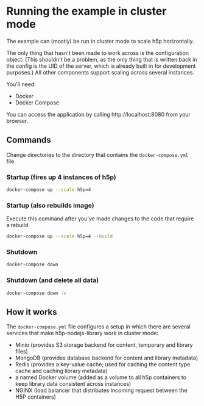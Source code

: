 # Running the example in cluster mode

The example can (mostly) be run in cluster mode to scale h5p horizontally.

The only thing that hasn't been made to work across is the configuration object.
(This shouldn't be a problem, as the only thing that is written back in the
config is the UID of the server, which is already built in for development
purposes.) All other components support scaling across several instances.

You'll need:

- Docker
- Docker Compose

You can access the application by calling http://localhost:8080 from your browser.

## Commands

Change directories to the directory that contains the `docker-compose.yml` file.

### Startup (fires up 4 instances of h5p)

```sh
docker-compose up --scale h5p=4
```

### Startup (also rebuilds image)

Execute this command after you've made changes to the code that require a
rebuild

```sh
docker-compose up --scale h5p=4 --build
```

### Shutdown

```sh
docker-compose down
```

### Shutdown (and delete all data)

```sh
docker-compose down -v
```

## How it works

The `docker-compose.yml` file configures a setup in which there are several
services that make h5p-nodejs-library work in cluster mode:

- Minio (provides S3 storage backend for content, temporary and library files)
- MongoDB (provides database backend for content and library metadata)
- Redis (provides a key-value cache; used for caching the content type cache and
  caching library metadata)
- a named Docker volume (added as a volume to all h5p containers to keep library
  data consistent across instances)
- NGINX (load balancer that distributes incoming request between the H5P
  containers)